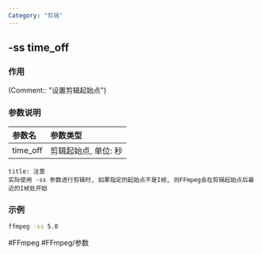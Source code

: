 ```yaml
---
Category: "剪辑"
---
```


## -ss time_off

### 作用
(Comment:: "设置剪辑起始点")

### 参数说明
|参数名|参数类型|
|:-|:-|
|time_off|剪辑起始点, 单位: 秒|

```ad-warning
title: 注意
实际使用 -ss 参数进行剪辑时, 如果指定的起始点不是I帧, 则FFmpeg会在剪辑起始点后最近的I帧处开始
```

### 示例
```bash
ffmpeg -ss 5.0
```

#FFmpeg #FFmpeg/参数